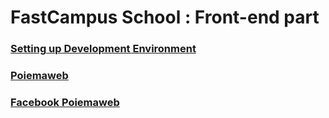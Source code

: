# FastCampus School : Front-end part

<!-- ### [Survey](https://goo.gl/forms/tnOcfJkUz5w3ICfm2) -->

### [Setting up Development Environment](https://github.com/ungmo2/FCS-FE/blob/master/dev-env/dev-env.md)

### [Poiemaweb](http://poiemaweb.com)

### [Facebook Poiemaweb](https://www.facebook.com/poiemaweb/)

<!-- ### [Join Slack](https://join.slack.com/t/fastcampus-fw/shared_invite/MjE0NDY4NjU3Nzk5LTE1MDAxMzg4NDYtZTYzMzA4MGJkMw) -->